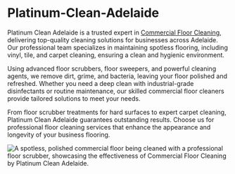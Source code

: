 # Platinum-Clean-Adelaide
Platinum Clean Adelaide is a trusted expert in <a href="https://platinumcleanadelaide.com.au/commercial-cleaning/floors/">Commercial Floor Cleaning</a>, delivering top-quality cleaning solutions for businesses across Adelaide. Our professional team specializes in maintaining spotless flooring, including vinyl, tile, and carpet cleaning, ensuring a clean and hygienic environment.

Using advanced floor scrubbers, floor sweepers, and powerful cleaning agents, we remove dirt, grime, and bacteria, leaving your floor polished and refreshed. Whether you need a deep clean with industrial-grade disinfectants or routine maintenance, our skilled commercial floor cleaners provide tailored solutions to meet your needs.

From floor scrubber treatments for hard surfaces to expert carpet cleaning, Platinum Clean Adelaide guarantees outstanding results. Choose us for professional floor cleaning services that enhance the appearance and longevity of your business flooring.

<img src="https://platinumcleanadelaide.com.au/wp-content/uploads/2024/10/commercial-floors-01.webp" alt="A spotless, polished commercial floor being cleaned with a professional floor scrubber, showcasing the effectiveness of Commercial Floor Cleaning by Platinum Clean Adelaide."/>
